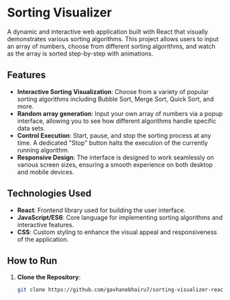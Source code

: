 # Sorting Visualizer

A dynamic and interactive web application built with React that visually demonstrates various sorting algorithms. This project allows users to input an array of numbers, choose from different sorting algorithms, and watch as the array is sorted step-by-step with animations.

## Features

- **Interactive Sorting Visualization**: Choose from a variety of popular sorting algorithms including Bubble Sort, Merge Sort, Quick Sort, and more.
- **Random array generation**: Input your own array of numbers via a popup interface, allowing you to see how different algorithms handle specific data sets.
- **Control Execution**: Start, pause, and stop the sorting process at any time. A dedicated "Stop" button halts the execution of the currently running algorithm.
- **Responsive Design**: The interface is designed to work seamlessly on various screen sizes, ensuring a smooth experience on both desktop and mobile devices.

## Technologies Used

- **React**: Frontend library used for building the user interface.
- **JavaScript/ES6**: Core language for implementing sorting algorithms and interactive features.
- **CSS**: Custom styling to enhance the visual appeal and responsiveness of the application.

## How to Run

1. **Clone the Repository**:
   ```bash
   git clone https://github.com/gavhanebhairu7/sorting-visualizer-react.git
